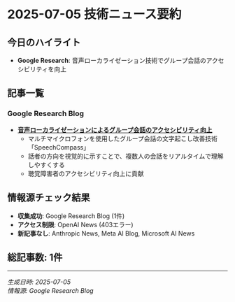 # 2025-07-05 技術ニュース要約

## 今日のハイライト
- **Google Research**: 音声ローカライゼーション技術でグループ会話のアクセシビリティを向上

## 記事一覧

### Google Research Blog
- **[音声ローカライゼーションによるグループ会話のアクセシビリティ向上](./20250705-001/)**
  - マルチマイクロフォンを使用したグループ会話の文字起こし改善技術「SpeechCompass」
  - 話者の方向を視覚的に示すことで、複数人の会話をリアルタイムで理解しやすくする
  - 聴覚障害者のアクセシビリティ向上に貢献

## 情報源チェック結果
- **収集成功**: Google Research Blog (1件)
- **アクセス制限**: OpenAI News (403エラー)
- **新記事なし**: Anthropic News, Meta AI Blog, Microsoft AI News

## 総記事数: 1件

---
*生成日時: 2025-07-05*  
*情報源: Google Research Blog*